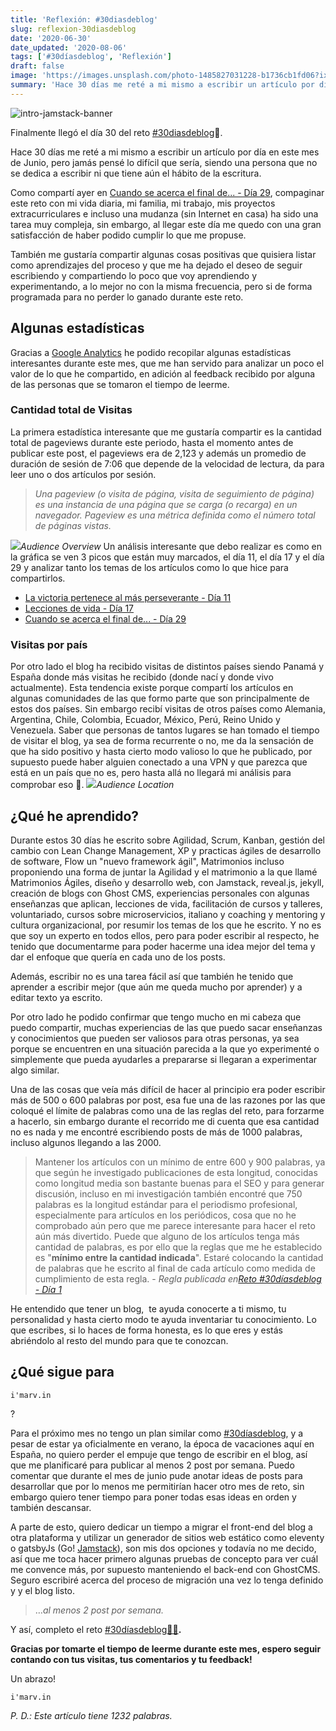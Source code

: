 ```yaml
---
title: 'Reflexión: #30diasdeblog'
slug: reflexion-30diasdeblog
date: '2020-06-30'
date_updated: '2020-08-06'
tags: ['#30díasdeblog', 'Reflexión']
draft: false
image: 'https://images.unsplash.com/photo-1485827031228-b1736cb1fd06?ixlib=rb-1.2.1&q=80&fm=jpg&crop=entropy&cs=tinysrgb&w=2000&fit=max&ixid=eyJhcHBfaWQiOjExNzczfQ'
summary: 'Hace 30 días me reté a mi mismo a escribir un artículo por día en este mes de Junio y aquí estamos, en el dia más esperado, el día 30.'
---
```


![intro-jamstack-banner](https://images.unsplash.com/photo-1485827031228-b1736cb1fd06?ixlib=rb-1.2.1&q=80&fm=jpg&crop=entropy&cs=tinysrgb&w=2000&fit=max&ixid=eyJhcHBfaWQiOjExNzczfQ)

Finalmente llegó el día 30 del reto [#30diasdeblog](/tag/30diasdeblog/)🥂.

Hace 30 días me reté a mi mismo a escribir un artículo por día en este mes de Junio, pero jamás pensé lo difícil que sería, siendo una persona que no se dedica a escribir ni que tiene aún el hábito de la escritura.

Como compartí ayer en [Cuando se acerca el final de... - Día 29](/cuando-acerca-final/), compaginar este reto con mi vida diaria, mi familia, mi trabajo, mis proyectos extracurriculares e incluso una mudanza (sin Internet en casa) ha sido una tarea muy compleja, sin embargo, al llegar este día me quedo con una gran satisfacción de haber podido cumplir lo que me propuse.

También me gustaría compartir algunas cosas positivas que quisiera listar como aprendizajes del proceso y que me ha dejado el deseo de seguir escribiendo y compartiendo lo poco que voy aprendiendo y experimentando, a lo mejor no con la misma frecuencia, pero si de forma programada para no perder lo ganado durante este reto.

## Algunas estadísticas

Gracias a [Google Analytics](https://analytics.google.com/) he podido recopilar algunas estadísticas interesantes durante este mes, que me han servido para analizar un poco el valor de lo que he compartido, en adición al feedback recibido por alguna de las personas que se tomaron el tiempo de leerme.

### Cantidad total de Visitas

La primera estadística interesante que me gustaría compartir es la cantidad total de pageviews durante este periodo, hasta el momento antes de publicar este post, el pageviews era de 2,123 y además un promedio de duración de sesión de 7:06 que depende de la velocidad de lectura, da para leer uno o dos artículos por sesión.

> _Una pageview (o visita de página, visita de seguimiento de página) es una instancia de una página que se carga (o recarga) en un navegador. Pageview es una métrica definida como el número total de páginas vistas._

![](https://digitalpress.fra1.cdn.digitaloceanspaces.com/cd0euxp/2020/06/image-38.png)_Audience Overview_
Un análisis interesante que debo realizar es como en la gráfica se ven 3 picos que están muy marcados, el día 11, el día 17 y el día 29 y analizar tanto los temas de los artículos como lo que hice para compartirlos.

- [La victoria pertenece al más perseverante - Día 11](/perseverancia/)
- [Lecciones de vida - Día 17](/lecciones-vida/)
- [Cuando se acerca el final de... - Día 29](/cuando-acerca-final/)

### Visitas por país

Por otro lado el blog ha recibido visitas de distintos países siendo Panamá y España donde más visitas he recibido (donde nací y donde vivo actualmente). Esta tendencia existe porque compartí los artículos en algunas comunidades de las que formo parte que son principalmente de estos dos países. Sin embargo recibí visitas de otros países como Alemania, Argentina, Chile, Colombia, Ecuador, México, Perú, Reino Unido y Venezuela. Saber que personas de tantos lugares se han tomado el tiempo de visitar el blog, ya sea de forma recurrente o no, me da la sensación de que ha sido positivo y hasta cierto modo valioso lo que he publicado, por supuesto puede haber alguien conectado a una VPN y que parezca que está en un país que no es, pero hasta allá no llegará mi análisis para comprobar eso 🧐.
![](https://digitalpress.fra1.cdn.digitaloceanspaces.com/cd0euxp/2020/06/image-39.png)_Audience Location_

## ¿Qué he aprendido?

Durante estos 30 días he escrito sobre Agilidad, Scrum, Kanban, gestión del cambio con Lean Change Management, XP y practicas ágiles de desarrollo de software, Flow un "nuevo framework ágil", Matrimonios incluso proponiendo una forma de juntar la Agilidad y el matrimonio a la que llamé Matrimonios Ágiles, diseño y desarrollo web, con Jamstack, reveal.js, jekyll, creación de blogs con Ghost CMS, experiencias personales con algunas enseñanzas que aplican, lecciones de vida, facilitación de cursos y talleres, voluntariado, cursos sobre microservicios, italiano y coaching y mentoring y cultura organizacional, por resumir los temas de los que he escrito. Y no es que soy un experto en todos ellos, pero para poder escribir al respecto, he tenido que documentarme para poder hacerme una idea mejor del tema y dar el enfoque que quería en cada uno de los posts.

Además, escribir no es una tarea fácil así que también he tenido que aprender a escribir mejor (que aún me queda mucho por aprender) y a editar texto ya escrito.

Por otro lado he podido confirmar que tengo mucho en mi cabeza que puedo compartir, muchas experiencias de las que puedo sacar enseñanzas y conocimientos que pueden ser valiosos para otras personas, ya sea porque se encuentren en una situación parecida a la que yo experimenté o simplemente que pueda ayudarles a prepararse si llegaran a experimentar algo similar.

Una de las cosas que veía más difícil de hacer al principio era poder escribir más de 500 o 600 palabras por post, esa fue una de las razones por las que coloqué el límite de palabras como una de las reglas del reto, para forzarme a hacerlo, sin embargo durante el recorrido me di cuenta que esa cantidad no es nada y me encontré escribiendo posts de más de 1000 palabras, incluso algunos llegando a las 2000.

> Mantener los artículos con un mínimo de entre 600 y 900 palabras, ya que según he investigado publicaciones de esta longitud, conocidas como longitud media son bastante buenas para el SEO y para generar discusión, incluso en mi investigación también encontré que 750 palabras es la longitud estándar para el periodismo profesional, especialmente para artículos en los periódicos, cosa que no he comprobado aún pero que me parece interesante para hacer el reto aún más divertido. Puede que alguno de los artículos tenga más cantidad de palabras, es por ello que la reglas que me he establecido es "**mínimo entre la cantidad indicada**". Estaré colocando la cantidad de palabras que he escrito al final de cada artículo como medida de cumplimiento de esta regla. - _Regla publicada en_[_Reto #30díasdeblog - Día 1_](/reto-30-dias/)

He entendido que tener un blog,  te ayuda conocerte a ti mismo, tu personalidad y hasta cierto modo te ayuda inventariar tu conocimiento. Lo que escribes, si lo haces de forma honesta, es lo que eres y estás abriéndolo al resto del mundo para que te conozcan.

## ¿Qué sigue para

    i'marv.in

?

‌Para el próximo mes no tengo un plan similar como [#30díasdeblog](/tag/30diasdeblog/), y a pesar de estar ya oficialmente en verano, la época de vacaciones aquí en España, no quiero perder el empuje que tengo de escribir en el blog, así que me planificaré para publicar al menos 2 post por semana. Puedo comentar que durante el mes de junio pude anotar ideas de posts para desarrollar que por lo menos me permitirían hacer otro mes de reto, sin embargo quiero tener tiempo para poner todas esas ideas en orden y también descansar.

A parte de esto, quiero dedicar un tiempo a migrar el front-end del blog a otra plataforma y utilizar un generador de sitios web estático como eleventy o gatsbyJs (Go! [Jamstack](/intro-jamstack/)), son mis dos opciones y todavía no me decido, así que me toca hacer primero algunas pruebas de concepto para ver cuál me convence más, por supuesto manteniendo el back-end con GhostCMS. Seguro escribiré acerca del proceso de migración una vez lo tenga definido y y el blog listo.

> …_al menos 2 post por semana._

Y así, completo el reto [#30díasdeblog](/tag/30diasdeblog/)**[👨‍💻](https://emojipedia.org/man-technologist/).**

**Gracias por tomarte el tiempo de leerme durante este mes, espero seguir contando con tus visitas, tus comentarios y tu feedback!**

Un abrazo!

    i'marv.in

_P. D.: Este artículo tiene 1232 palabras._
